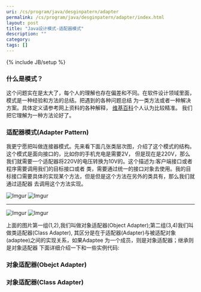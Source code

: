 ```yaml
---
uri: /cs/program/java/desginpatern/adapter
permalink: /cs/program/java/desginpatern/adapter/index.html
layout: post
title: "Java设计模式-适配器模式"
description: ""
category:
tags: []
---
```

{% include JB/setup %}

### 什么是模式？

这个问题实在是太大了，每个人的理解也存在偏差和不同。在软件设计领域里面，模式是一种经验和方法的总结。把遇到的各种问题总结
为一类方法或者一种解决方案。具体定义请参考网上资料的各种解释，
[维基百科](http://en.wikipedia.org/wiki/Software_design_pattern)个人认为比较精准。
我们把它理解为一种方法论好了。

### 适配器模式(Adapter Pattern)

我更宁愿把叫做连接器模式。先来看下面几张类层次图，介绍了这个模式的结构。这个模式是面向接口的，比如你的手机充电是需要2V，
但是现在是220V，那么我们就需要一个适配器将220V的电压转换为10V的。这个描述为:客户端接口或者程序需要调用我们的目标接口或者
类，需要通过统一的接口对象去使用。我的目标接口需要具体的实现某个方法，但是但是这个方法在另外的类具有，那么我们就通过适配器
去调用这个方法实现。

![Imgur](http://i.imgur.com/n1XkRyq.png)
![Imgur](http://i.imgur.com/2ruaxpa.png)

--------

![Imgur](http://i.imgur.com/bCBGSih.png)
![Imgur](http://i.imgur.com/HZ1DrjS.png)

上面的图片第一组(1,2),我们叫做对象适配器(Object Adapter);第二组(3,4)我们叫做类适配器(Class Adapter),
其区分是在于适配器(Adapter)与被适配对象(adaptee)之间的实现关系，如果Adaptee 为一个成员，则是对象适配器；继承则是对象适配器
下面详细介绍一下和一些实例代码:

### 对象适配器(Obejct Adapter)

### 对象适配器(Class Adapter)
